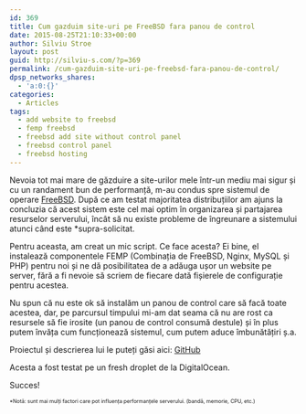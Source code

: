 ```yaml
---
id: 369
title: Cum gazduim site-uri pe FreeBSD fara panou de control
date: 2015-08-25T21:10:33+00:00
author: Silviu Stroe
layout: post
guid: http://silviu-s.com/?p=369
permalink: /cum-gazduim-site-uri-pe-freebsd-fara-panou-de-control/
dpsp_networks_shares:
  - 'a:0:{}'
categories:
  - Articles
tags:
  - add website to freebsd
  - femp freebsd
  - freebsd add site without control panel
  - freebsd control panel
  - freebsd hosting
---
```

Nevoia tot mai mare de găzduire a site-urilor mele într-un mediu mai sigur și cu un randament bun de performanță, m-au condus spre sistemul de operare <a href="https://ro.wikipedia.org/wiki/FreeBSD" target="_blank" rel="nofollow">FreeBSD</a>. După ce am testat majoritatea distribuțiilor am ajuns la concluzia că acest sistem este cel mai optim în organizarea și partajarea resurselor serverului, încât să nu existe probleme de îngreunare a sistemului atunci când este *supra-solicitat.
  
Pentru aceasta, am creat un mic script. Ce face acesta? Ei bine, el instalează componentele FEMP (Combinația de FreeBSD, Nginx, MySQL și PHP) pentru noi și ne dă posibilitatea de a adăuga ușor un website pe server, fără a fi nevoie să scriem de fiecare dată fișierele de configurație pentru acestea.
  
Nu spun că nu este ok să instalăm un panou de control care să facă toate acestea, dar, pe parcursul timpului mi-am dat seama că nu are rost ca resursele să fie irosite (un panou de control consumă destule) și în plus putem învăța cum funcționează sistemul, cum putem aduce îmbunătățiri ș.a.
  
Proiectul și descrierea lui le puteți găsi aici: <a href="https://github.com/s1lviu/FSWC" target="_blank" rel="nofollow">GitHub</a>
  
Acesta a fost testat pe un fresh droplet de la DigitalOcean.
  
Succes!
  
<span style="font-size: xx-small;">*Notă: sunt mai mulți factori care pot influența performanțele serverului. (bandă, memorie, CPU, etc.)</span>
